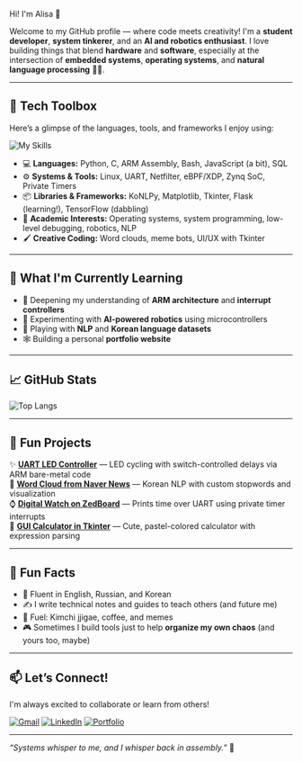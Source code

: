 Hi! I'm Alisa 🦋

Welcome to my GitHub profile — where code meets creativity! I'm a **student developer**, **system tinkerer**, and an **AI and robotics enthusiast**. I love building things that blend **hardware** and **software**, especially at the intersection of **embedded systems**, **operating systems**, and **natural language processing** 🤖💡.

---

## 🧰 Tech Toolbox

Here’s a glimpse of the languages, tools, and frameworks I enjoy using:

![My Skills](https://skillicons.dev/icons?i=py,c,cpp,linux,bash,arduino,git,github,vscode,mysql,html,css,matlab)

- 💻 **Languages:** Python, C, ARM Assembly, Bash, JavaScript (a bit), SQL
- ⚙️ **Systems & Tools:** Linux, UART, Netfilter, eBPF/XDP, Zynq SoC, Private Timers
- 📦 **Libraries & Frameworks:** KoNLPy, Matplotlib, Tkinter, Flask (learning!), TensorFlow (dabbling)
- 🧪 **Academic Interests:** Operating systems, system programming, low-level debugging, robotics, NLP
- 🖌️ **Creative Coding:** Word clouds, meme bots, UI/UX with Tkinter

---

## 🌱 What I'm Currently Learning

- 🧠 Deepening my understanding of **ARM architecture** and **interrupt controllers**
- 🧪 Experimenting with **AI-powered robotics** using microcontrollers
- 💬 Playing with **NLP** and **Korean language datasets**
- 🕸️ Building a personal **portfolio website**

---

## 📈 GitHub Stats

![Top Langs](https://github-readme-stats.vercel.app/api/top-langs/?username=alisa7979&layout=compact&theme=tokyonight)

---

## 🧠 Fun Projects

✨ **[UART LED Controller](https://github.com/alisa7979/LED_toggle)** — LED cycling with switch-controlled delays via ARM bare-metal code  
🧠 **[Word Cloud from Naver News]()** — Korean NLP with custom stopwords and visualization  
⌚ **[Digital Watch on ZedBoard](https://github.com/alisa7979/timer_tera)** — Prints time over UART using private timer interrupts  
🎨 **[GUI Calculator in Tkinter](https://github.com/alisa7979/Mycalc)** — Cute, pastel-colored calculator with expression parsing  

---

## 🎯 Fun Facts

- 💬 Fluent in English, Russian, and Korean
- ✍️ I write technical notes and guides to teach others (and future me)
- 🍜 Fuel: Kimchi jjigae, coffee, and memes
- 🎮 Sometimes I build tools just to help **organize my own chaos** (and yours too, maybe)

---

## 📫 Let’s Connect!

I'm always excited to collaborate or learn from others!

[![Gmail](https://img.shields.io/badge/email-%23D14836.svg?&style=for-the-badge&logo=gmail&logoColor=white)](mailto:your.email@example.com)
[![LinkedIn](https://img.shields.io/badge/linkedin-%230077B5.svg?&style=for-the-badge&logo=linkedin&logoColor=white)](https://www.linkedin.com/in/yourname/)
[![Portfolio](https://img.shields.io/badge/portfolio-%23ff69b4.svg?&style=for-the-badge&logo=notion&logoColor=white)](https://yourwebsite.com)

---

_“Systems whisper to me, and I whisper back in assembly.”_ 🧾

